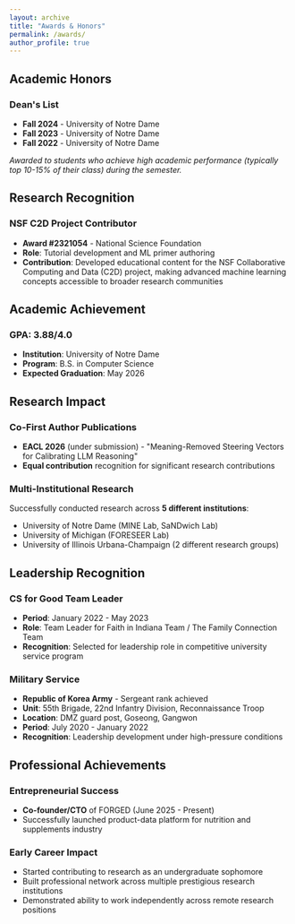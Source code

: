 ```yaml
---
layout: archive
title: "Awards & Honors"
permalink: /awards/
author_profile: true
---
```


## Academic Honors

### Dean's List
* **Fall 2024** - University of Notre Dame
* **Fall 2023** - University of Notre Dame  
* **Fall 2022** - University of Notre Dame

*Awarded to students who achieve high academic performance (typically top 10-15% of their class) during the semester.*

## Research Recognition

### NSF C2D Project Contributor
* **Award #2321054** - National Science Foundation
* **Role**: Tutorial development and ML primer authoring
* **Contribution**: Developed educational content for the NSF Collaborative Computing and Data (C2D) project, making advanced machine learning concepts accessible to broader research communities

## Academic Achievement

### GPA: 3.88/4.0
* **Institution**: University of Notre Dame
* **Program**: B.S. in Computer Science
* **Expected Graduation**: May 2026

## Research Impact

### Co-First Author Publications
* **EACL 2026** (under submission) - "Meaning-Removed Steering Vectors for Calibrating LLM Reasoning"
* **Equal contribution** recognition for significant research contributions

### Multi-Institutional Research
Successfully conducted research across **5 different institutions**:
- University of Notre Dame (MINE Lab, SaNDwich Lab)
- University of Michigan (FORESEER Lab)
- University of Illinois Urbana-Champaign (2 different research groups)

## Leadership Recognition

### CS for Good Team Leader
* **Period**: January 2022 - May 2023
* **Role**: Team Leader for Faith in Indiana Team / The Family Connection Team
* **Recognition**: Selected for leadership role in competitive university service program

### Military Service
* **Republic of Korea Army** - Sergeant rank achieved
* **Unit**: 55th Brigade, 22nd Infantry Division, Reconnaissance Troop
* **Location**: DMZ guard post, Goseong, Gangwon
* **Period**: July 2020 - January 2022
* **Recognition**: Leadership development under high-pressure conditions

## Professional Achievements

### Entrepreneurial Success
* **Co-founder/CTO** of FORGED (June 2025 - Present)
* Successfully launched product-data platform for nutrition and supplements industry

### Early Career Impact
* Started contributing to research as an undergraduate sophomore
* Built professional network across multiple prestigious research institutions
* Demonstrated ability to work independently across remote research positions
